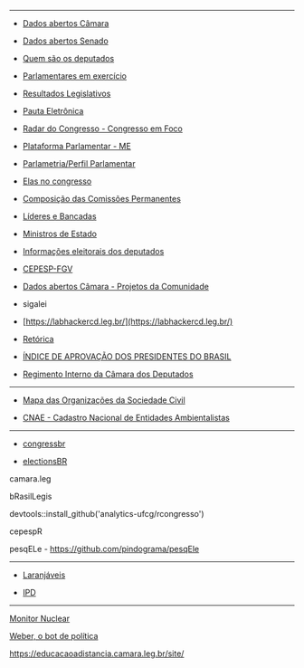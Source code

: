 ----------------------------

- [Dados abertos Câmara](https://dadosabertos.camara.leg.br/swagger/api.html)

- [Dados abertos Senado](https://www12.senado.leg.br/dados-abertos/conjuntos?grupo=projetos-e-materias&portal=legislativo) 

- [Quem são os deputados](https://www.camara.leg.br/deputados/quem-sao)

- [Parlamentares em exercício](https://www.congressonacional.leg.br/parlamentares/em-exercicio)

- [Resultados Legislativos](https://www.camara.leg.br/transparencia/resultados-legislativos?ano=2021#resultados-legislativos)

- [Pauta Eletrônica](https://pauta.camara.leg.br/pautaeletronica/comissoes.html)  

- [Radar do Congresso - Congresso em Foco](https://radar.congressoemfoco.com.br/governismo/camara)

- [Plataforma Parlamentar - ME](http://transferenciasabertas.planejamento.gov.br/QvAJAXZfc/opendoc.htm?document=painelcidadao.qvw&lang=en-US&host=QVS%40srvbsaiasprd01&anonymous=true)

- [Parlametria/Perfil Parlamentar](https://perfil.parlametria.org/)

- [Elas no congresso](https://www.elasnocongresso.com.br/ranking)

- [Composição das Comissões Permanentes](https://www2.camara.leg.br/atividade-legislativa/comissoes/comissoes-permanentes/membros-de-todas-as-comissoes)

- [Líderes e Bancadas](https://www.camara.leg.br/deputados/bancada-atual)

- [Ministros de Estado](https://www.gov.br/planalto/pt-br/conheca-a-presidencia/ministros)

- [Informações eleitorais dos deputados](https://www2.camara.leg.br/deputados/pesquisa/informacoes-eleitorais)

- [CEPESP-FGV](https://cepespdata.io/)

- [Dados abertos Câmara - Projetos da Comunidade](https://dadosabertos.camara.leg.br/community/blogger.html)

- sigalei

- [https://labhackercd.leg.br/](https://labhackercd.leg.br/)

- [Retórica](https://github.com/davi-moreira/Retorica/blob/master/r/ExpAgendVMVA.R) 

- [ÍNDICE DE APROVAÇÃO DOS PRESIDENTES DO BRASIL](https://data.jota.info/aprovacao/)

- [Regimento Interno da Câmara dos Deputados](https://livraria.camara.leg.br/regimento-interno-21)

----------------------------

- [Mapa das Organizações da Sociedade Civil](https://mapaosc.ipea.gov.br/resultado-consulta.html)

- [CNAE - Cadastro Nacional de Entidades Ambientalistas](http://cnea.mma.gov.br/)

----------------------------

- [congressbr](https://github.com/duarteguilherme/congressbr)

- [electionsBR](http://electionsbr.com/)

camara.leg

bRasilLegis

devtools::install_github('analytics-ufcg/rcongresso')

cepespR

pesqELe - https://github.com/pindograma/pesqEle

----------------------------
- [Laranjáveis](https://escoladedados.org/tutoriais/laranjaveis-descobrindo-o-custo-por-voto-das-candidaturas/)

- [IPD](https://ipdquaest.com.br/)

----------------------------
[Monitor Nuclear](https://nucleo.jor.br/monitor/)

[Weber, o bot de política](https://twitter.com/weber_bot)

https://educacaoadistancia.camara.leg.br/site/
